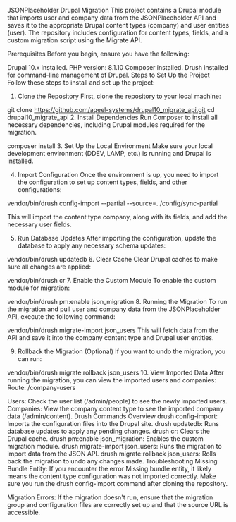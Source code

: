 JSONPlaceholder Drupal Migration
This project contains a Drupal module that imports user and company data from the JSONPlaceholder API and saves it to the appropriate Drupal content types (company) and user entities (user). The repository includes configuration for content types, fields, and a custom migration script using the Migrate API.

Prerequisites
Before you begin, ensure you have the following:

Drupal 10.x installed.
PHP version: 8.1.10
Composer installed.
Drush installed for command-line management of Drupal.
Steps to Set Up the Project
Follow these steps to install and set up the project:

1. Clone the Repository
   First, clone the repository to your local machine:


git clone https://github.com/aqeel-systems/drupal10_migrate_api.git
cd drupal10_migrate_api
2. Install Dependencies
   Run Composer to install all necessary dependencies, including Drupal modules required for the migration.

composer install
3. Set Up the Local Environment
   Make sure your local development environment (DDEV, LAMP, etc.) is running and Drupal is installed.

4. Import Configuration
   Once the environment is up, you need to import the configuration to set up content types, fields, and other configurations:

vendor/bin/drush config-import --partial --source=../config/sync-partial


This will import the content type company, along with its fields, and add the necessary user fields.

5. Run Database Updates
   After importing the configuration, update the database to apply any necessary schema updates:

vendor/bin/drush updatedb
6. Clear Cache
   Clear Drupal caches to make sure all changes are applied:

vendor/bin/drush cr
7. Enable the Custom Module
   To enable the custom module for migration:

vendor/bin/drush pm:enable json_migration
8. Running the Migration
   To run the migration and pull user and company data from the JSONPlaceholder API, execute the following command:

vendor/bin/drush migrate-import json_users
This will fetch data from the API and save it into the company content type and Drupal user entities.

9. Rollback the Migration (Optional)
   If you want to undo the migration, you can run:

vendor/bin/drush migrate:rollback json_users
10. View Imported Data
    After running the migration, you can view the imported users and companies:
    Route: /company-users

Users: Check the user list (/admin/people) to see the newly imported users.
Companies: View the company content type to see the imported company data (/admin/content).
Drush Commands Overview
drush config-import: Imports the configuration files into the Drupal site.
drush updatedb: Runs database updates to apply any pending changes.
drush cr: Clears the Drupal cache.
drush pm:enable json_migration: Enables the custom migration module.
drush migrate-import json_users: Runs the migration to import data from the JSON API.
drush migrate:rollback json_users: Rolls back the migration to undo any changes made.
Troubleshooting
Missing Bundle Entity: If you encounter the error Missing bundle entity, it likely means the content type configuration was not imported correctly. Make sure you run the drush config-import command after cloning the repository.

Migration Errors: If the migration doesn't run, ensure that the migration group and configuration files are correctly set up and that the source URL is accessible.

